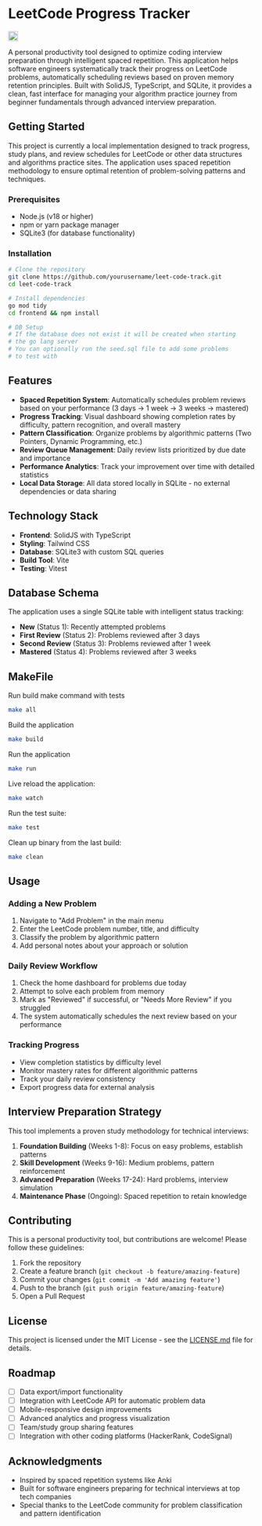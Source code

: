 # LeetCode Progress Tracker

<img height="20rem" alt="Screenshot 2025-09-08 at 7 03 57 AM" src="https://github.com/user-attachments/assets/77917b47-a763-4cb2-84e9-4a6b24a2316e" />


A personal productivity tool designed to optimize coding interview preparation through intelligent spaced repetition. This application helps software engineers systematically track their progress on LeetCode problems, automatically scheduling reviews based on proven memory retention principles. Built with SolidJS, TypeScript, and SQLite, it provides a clean, fast interface for managing your algorithm practice journey from beginner fundamentals through advanced interview preparation.

## Getting Started

This project is currently a local implementation designed to track progress, study plans, and review schedules for LeetCode or other data structures and algorithms practice sites. The application uses spaced repetition methodology to ensure optimal retention of problem-solving patterns and techniques.

### Prerequisites

- Node.js (v18 or higher)
- npm or yarn package manager
- SQLite3 (for database functionality)

### Installation

```bash
# Clone the repository
git clone https://github.com/yourusername/leet-code-track.git
cd leet-code-track

# Install dependencies
go mod tidy
cd frontend && npm install

# DB Setup
# If the database does not exist it will be created when starting
# the go lang server
# You can optionally run the seed.sql file to add some problems
# to test with
```

## Features

- **Spaced Repetition System**: Automatically schedules problem reviews based on your performance (3 days → 1 week → 3 weeks → mastered)
- **Progress Tracking**: Visual dashboard showing completion rates by difficulty, pattern recognition, and overall mastery
- **Pattern Classification**: Organize problems by algorithmic patterns (Two Pointers, Dynamic Programming, etc.)
- **Review Queue Management**: Daily review lists prioritized by due date and importance
- **Performance Analytics**: Track your improvement over time with detailed statistics
- **Local Data Storage**: All data stored locally in SQLite - no external dependencies or data sharing

## Technology Stack

- **Frontend**: SolidJS with TypeScript
- **Styling**: Tailwind CSS
- **Database**: SQLite3 with custom SQL queries
- **Build Tool**: Vite
- **Testing**: Vitest

## Database Schema

The application uses a single SQLite table with intelligent status tracking:

- **New** (Status 1): Recently attempted problems
- **First Review** (Status 2): Problems reviewed after 3 days
- **Second Review** (Status 3): Problems reviewed after 1 week
- **Mastered** (Status 4): Problems reviewed after 3 weeks

## MakeFile

Run build make command with tests

```bash
make all
```

Build the application

```bash
make build
```

Run the application

```bash
make run
```

Live reload the application:

```bash
make watch
```

Run the test suite:

```bash
make test
```

Clean up binary from the last build:

```bash
make clean
```

## Usage

### Adding a New Problem

1. Navigate to "Add Problem" in the main menu
2. Enter the LeetCode problem number, title, and difficulty
3. Classify the problem by algorithmic pattern
4. Add personal notes about your approach or solution

### Daily Review Workflow

1. Check the home dashboard for problems due today
2. Attempt to solve each problem from memory
3. Mark as "Reviewed" if successful, or "Needs More Review" if you struggled
4. The system automatically schedules the next review based on your performance

### Tracking Progress

- View completion statistics by difficulty level
- Monitor mastery rates for different algorithmic patterns
- Track your daily review consistency
- Export progress data for external analysis

## Interview Preparation Strategy

This tool implements a proven study methodology for technical interviews:

1. **Foundation Building** (Weeks 1-8): Focus on easy problems, establish patterns
2. **Skill Development** (Weeks 9-16): Medium problems, pattern reinforcement
3. **Advanced Preparation** (Weeks 17-24): Hard problems, interview simulation
4. **Maintenance Phase** (Ongoing): Spaced repetition to retain knowledge

## Contributing

This is a personal productivity tool, but contributions are welcome! Please follow these guidelines:

1. Fork the repository
2. Create a feature branch (`git checkout -b feature/amazing-feature`)
3. Commit your changes (`git commit -m 'Add amazing feature'`)
4. Push to the branch (`git push origin feature/amazing-feature`)
5. Open a Pull Request

## License

This project is licensed under the MIT License - see the [LICENSE.md](LICENSE.md) file for details.

## Roadmap

- [ ] Data export/import functionality
- [ ] Integration with LeetCode API for automatic problem data
- [ ] Mobile-responsive design improvements
- [ ] Advanced analytics and progress visualization
- [ ] Team/study group sharing features
- [ ] Integration with other coding platforms (HackerRank, CodeSignal)

## Acknowledgments

- Inspired by spaced repetition systems like Anki
- Built for software engineers preparing for technical interviews at top tech companies
- Special thanks to the LeetCode community for problem classification and pattern identification
